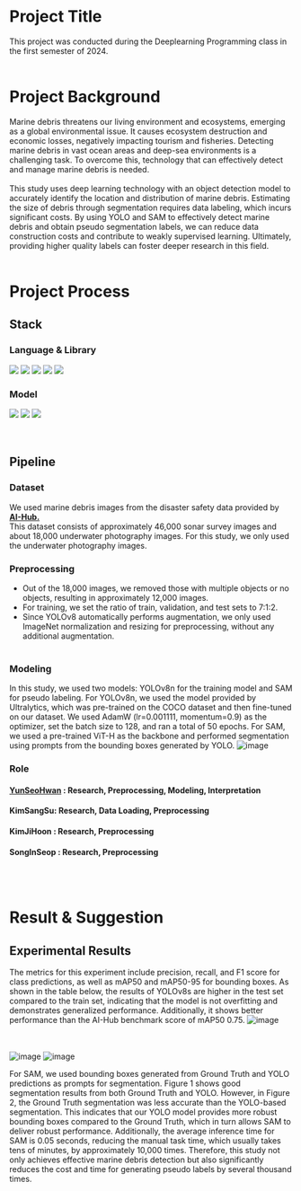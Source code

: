 # Project Title
This project was conducted during the Deeplearning Programming class in the first semester of 2024.
<br><br>

# Project Background 
Marine debris threatens our living environment and ecosystems, emerging as a global environmental issue. It causes ecosystem destruction and economic losses, negatively impacting tourism and fisheries. Detecting marine debris in vast ocean areas and deep-sea environments is a challenging task. To overcome this, technology that can effectively detect and manage marine debris is needed.<br><br>
This study uses deep learning technology with an object detection model to accurately identify the location and distribution of marine debris. Estimating the size of debris through segmentation requires data labeling, which incurs significant costs. By using YOLO and SAM to effectively detect marine debris and obtain pseudo segmentation labels, we can reduce data construction costs and contribute to weakly supervised learning. Ultimately, providing higher quality labels can foster deeper research in this field.
<br><br>

# Project Process  

## Stack
### Language & Library
<div>
  <img src="https://img.shields.io/badge/Python-3776AB?style=flat&logo=python&logoColor=white"/>

  <img src="https://img.shields.io/badge/Pytorch-EE4C2C?style=flat&logo=Pytorch&logoColor=white"/>
  <img src="https://img.shields.io/badge/Numpy-013243?style=flat&logo=Numpy&logoColor=white"/>
  <img src="https://img.shields.io/badge/Pandas-150458?style=flat&logo=Pandas&logoColor=white"/>
  <img src="https://img.shields.io/badge/wandb-ECD53F?style=flat&&logoColor=white"/>
</div>

### Model
<div>
  <img src="https://img.shields.io/badge/YOLOv8-000000?style=flat&logo=&logoColor=white"/>
  <img src="https://img.shields.io/badge/SAM-000000?style=flat&logo=&logoColor=white"/>
  <img src="https://img.shields.io/badge/Sea_thru-000000?style=flat&logo=&logoColor=white"/>
</div>
<br><br>

## Pipeline
### Dataset
We used marine debris images from the disaster safety data provided by [**AI-Hub.**](https://www.aihub.or.kr/aihubdata/data/view.do?currMenu=115&topMenu=100&aihubDataSe=data&dataSetSn=236)   
This dataset consists of approximately 46,000 sonar survey images and about 18,000 underwater photography images. For this study, we only used the underwater photography images.

### Preprocessing
- Out of the 18,000 images, we removed those with multiple objects or no objects, resulting in approximately 12,000 images. 
- For training, we set the ratio of train, validation, and test sets to 7:1:2. 
- Since YOLOv8 automatically performs augmentation, we only used ImageNet normalization and resizing for preprocessing, without any additional augmentation.
<br><br>

### Modeling

In this study, we used two models: YOLOv8n for the training model and SAM for pseudo labeling. For YOLOv8n, we used the model provided by Ultralytics, which was pre-trained on the COCO dataset and then fine-tuned on our dataset. We used AdamW (lr=0.001111, momentum=0.9) as the optimizer, set the batch size to 128, and ran a total of 50 epochs. For SAM, we used a pre-trained ViT-H as the backbone and performed segmentation using prompts from the bounding boxes generated by YOLO.
![image](https://github.com/YunSeoHwan/BD_Recommendation_System/assets/48356954/86fa32b9-5a92-45ca-b150-ef6b73f8431a)

### Role
#### [**YunSeoHwan**](https://github.com/YunSeoHwan) : Research, Preprocessing, Modeling, Interpretation<br>
#### KimSangSu: Research, Data Loading, Preprocessing
#### KimJiHoon : Research, Preprocessing
#### SongInSeop : Research, Preprocessing <br>
<br><br>
# Result & Suggestion
## Experimental Results
The metrics for this experiment include precision, recall, and F1 score for class predictions, as well as mAP50 and mAP50-95 for bounding boxes. As shown in the table below, the results of YOLOv8s are higher in the test set compared to the train set, indicating that the model is not overfitting and demonstrates generalized performance. Additionally, it shows better performance than the AI-Hub benchmark score of mAP50 0.75.
![image](https://github.com/YunSeoHwan/BD_Recommendation_System/assets/48356954/948b2be5-0d2c-4e6e-a985-360f8d241c3f)
<br><Br><br>


![image](https://github.com/YunSeoHwan/BD_Recommendation_System/assets/48356954/424b8f21-52ed-47b1-93e3-0cdaf45f721d)
![image](https://github.com/YunSeoHwan/BD_Recommendation_System/assets/48356954/0f5ca953-9ff3-4e63-bda0-ff1f1c2f28f6)

For SAM, we used bounding boxes generated from Ground Truth and YOLO predictions as prompts for segmentation. Figure 1 shows good segmentation results from both Ground Truth and YOLO. However, in Figure 2, the Ground Truth segmentation was less accurate than the YOLO-based segmentation. This indicates that our YOLO model provides more robust bounding boxes compared to the Ground Truth, which in turn allows SAM to deliver robust performance. Additionally, the average inference time for SAM is 0.05 seconds, reducing the manual task time, which usually takes tens of minutes, by approximately 10,000 times. Therefore, this study not only achieves effective marine debris detection but also significantly reduces the cost and time for generating pseudo labels by several thousand times.


